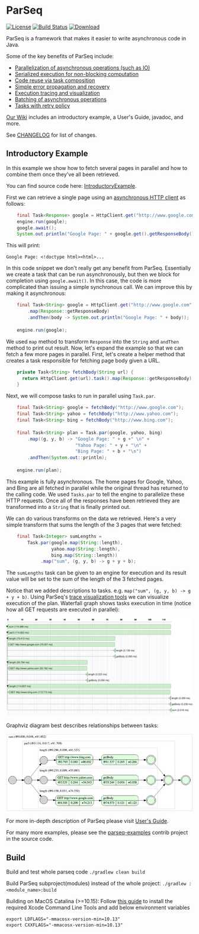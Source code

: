 # ParSeq

[![License](https://img.shields.io/badge/License-Apache%202.0-blue.svg)](https://opensource.org/licenses/Apache-2.0) [![Build Status](https://secure.travis-ci.org/linkedin/parseq.png?branch=master)](http://travis-ci.org/linkedin/parseq) [![Download](https://api.bintray.com/packages/linkedin/maven/parseq/images/download.svg)](https://bintray.com/linkedin/maven/parseq/_latestVersion)

ParSeq is a framework that makes it easier to write asynchronous code in Java.

Some of the key benefits of ParSeq include:

* [Parallelization of asynchronous operations (such as IO)](https://github.com/linkedin/parseq/wiki/User%27s-Guide#parallel-composition)
* [Serialized execution for non-blocking computation](https://github.com/linkedin/parseq/wiki/User%27s-Guide#transforming-tasks)
* [Code reuse via task composition](https://github.com/linkedin/parseq/wiki/User%27s-Guide#composiing-tasks)
* [Simple error propagation and recovery](https://github.com/linkedin/parseq/wiki/User%27s-Guide#handling-errors)
* [Execution tracing and visualization](https://github.com/linkedin/parseq/wiki/Tracing)
* [Batching of asynchronous operations](https://github.com/linkedin/parseq/tree/master/subprojects/parseq-batching)
* [Tasks with retry policy](https://github.com/linkedin/parseq/wiki/User%27s-Guide#retrying)

[Our Wiki](https://github.com/linkedin/parseq/wiki) includes an introductory example, a User's Guide, javadoc, and more.

See [CHANGELOG](https://github.com/linkedin/parseq/blob/master/CHANGELOG.md) for list of changes.

## Introductory Example

In this example we show how to fetch several pages in parallel and how to combine them once they've all been retrieved.

You can find source code here: [IntroductoryExample](https://github.com/linkedin/parseq/tree/master/subprojects/parseq-examples/src/main/java/com/linkedin/parseq/example/introduction/IntroductoryExample.java).

First we can retrieve a single page using an [asynchronous HTTP client](https://github.com/linkedin/parseq/tree/master/subprojects/parseq-http-client) as follows:

```java
    final Task<Response> google = HttpClient.get("http://www.google.com").task();
    engine.run(google);
    google.await();
    System.out.println("Google Page: " + google.get().getResponseBody());
```

This will print:

```
Google Page: <!doctype html><html>...
```

In this code snippet we don't really get any benefit from ParSeq. Essentially we create a task that can be run asynchronously, but then we block for completion using `google.await()`. In this case, the code is more complicated than issuing a simple synchronous call. We can improve this by making it asynchronous:

```java
    final Task<String> google = HttpClient.get("http://www.google.com").task()
        .map(Response::getResponseBody)
        .andThen(body -> System.out.println("Google Page: " + body));

    engine.run(google);
```

We used `map` method to transform `Response` into the `String` and `andThen` method to print out result.
Now, let's expand the example so that we can fetch a few more pages in parallel.
First, let's create a helper method that creates a task responsible for fetching page body given a URL.

```java
    private Task<String> fetchBody(String url) {
      return HttpClient.get(url).task().map(Response::getResponseBody);
    }
```

Next, we will compose tasks to run in parallel using `Task.par`.

```java
    final Task<String> google = fetchBody("http://www.google.com");
    final Task<String> yahoo = fetchBody("http://www.yahoo.com");
    final Task<String> bing = fetchBody("http://www.bing.com");

    final Task<String> plan = Task.par(google, yahoo, bing)
        .map((g, y, b) -> "Google Page: " + g +" \n" +
                          "Yahoo Page: " + y + "\n" +
                          "Bing Page: " + b + "\n")
        .andThen(System.out::println);

    engine.run(plan);
```

This example is fully asynchronous. The home pages for Google, Yahoo, and Bing are all fetched in parallel while the original thread has returned to the calling code. We used `Tasks.par` to tell the engine to parallelize these HTTP requests. Once all of the responses have been retrieved they are transformed into a `String` that is finally printed out.

We can do various transforms on the data we retrieved. Here's a very simple transform that sums the length of the 3 pages that were fetched:

```java
    final Task<Integer> sumLengths =
        Task.par(google.map(String::length),
                 yahoo.map(String::length),
                 bing.map(String::length))
             .map("sum", (g, y, b) -> g + y + b);
```

The `sumLengths` task can be given to an engine for execution and its result value will be set to the sum of the length of the 3 fetched pages.

Notice that we added descriptions to tasks. e.g. `map("sum", (g, y, b) -> g + y + b)`. Using ParSeq's [trace visualization tools](https://github.com/linkedin/parseq/wiki/Tracing) we can visualize execution of the plan.
Waterfall graph shows tasks execution in time (notice how all GET requests are executed in parallel):

![sum-lengths-waterfall-example.png](images/sum-lengths-waterfall-example.png)

Graphviz diagram best describes relationships between tasks:

![sum-lengths-graphviz-example.png](images/sum-lengths-graphviz-example.png)

For more in-depth description of ParSeq please visit [User's Guide](https://github.com/linkedin/parseq/wiki/User's-Guide).

For many more examples, please see the [parseq-examples](https://github.com/linkedin/parseq/tree/master/subprojects/parseq-examples) contrib project in the source code.

## Build

Build and test whole parseq code `./gradlew clean build`

Build ParSeq subproject(modules) instead of the whole project:
`./gradlew :<module_name>:build`

Building on MacOS Catalina (>=10.15): Follow [this guide](https://github.com/nodejs/node-gyp/blob/master/macOS_Catalina.md) to install the required Xcode Command Line Tools and add below environment variables
```shell script
export LDFLAGS="-mmacosx-version-min=10.13"
export CXXFLAGS="-mmacosx-version-min=10.13"
```

